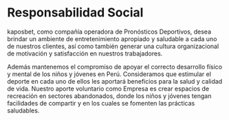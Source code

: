 # Responsabilidad Social


kaposbet, como compañía operadora de Pronósticos Deportivos, desea brindar un ambiente de entretenimiento apropiado y saludable a cada uno de nuestros clientes, así como también generar una cultura organizacional de motivación y satisfacción en nuestros trabajadores.


Además mantenemos el compromiso de apoyar el correcto desarrollo físico y mental de los niños y jóvenes en Perú. Consideramos que estimular el deporte en cada uno de ellos les aportará beneficios para la salud y calidad de vida. Nuestro aporte voluntario como Empresa es crear espacios de recreación en sectores abandonados, donde los niños y jóvenes tengan facilidades de compartir y en los cuales se fomenten las prácticas saludables.
